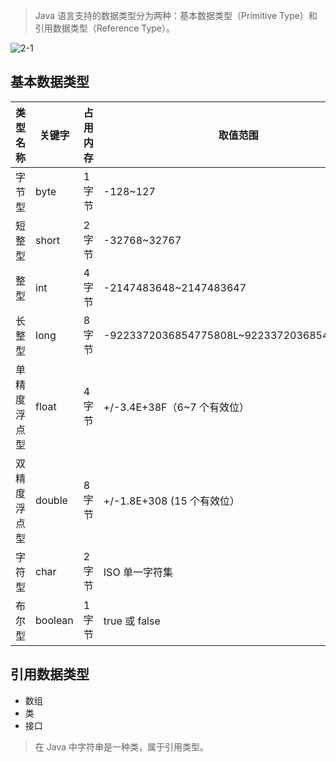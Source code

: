 
> Java 语言支持的数据类型分为两种：基本数据类型（Primitive Type）和引用数据类型（Reference Type）。

![2-1](https://images-1302683597.cos.ap-nanjing.myqcloud.com/images/StudyNotes/Java/JDK/2-1.jpg)

## 基本数据类型

| 类型名称     | 关键字  | 占用内存 | 取值范围                                   |
| ------------ | ------- | -------- | ------------------------------------------ |
| 字节型       | byte    | 1 字节   | -128~127                                   |
| 短整型       | short   | 2 字节   | -32768~32767                               |
| 整型         | int     | 4 字节   | -2147483648~2147483647                     |
| 长整型       | long    | 8 字节   | -9223372036854775808L~9223372036854775807L |
| 单精度浮点型 | float   | 4 字节   | +/-3.4E+38F（6~7 个有效位）                |
| 双精度浮点型 | double  | 8 字节   | +/-1.8E+308 (15 个有效位）                 |
| 字符型       | char    | 2 字节   | ISO 单一字符集                             |
| 布尔型       | boolean | 1 字节   | true 或 false                              |

## 引用数据类型

- 数组
- 类
- 接口

> 在 Java 中字符串是一种类，属于引用类型。